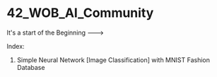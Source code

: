 # 42_WOB_AI_Community

It's a start of the Beginning --->

Index:

1. Simple Neural Network [Image Classification] with MNIST Fashion Database 
